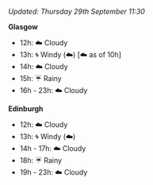*Updated: Thursday 29th September 11:30*

**Glasgow**

* 12h: :cloud: Cloudy
* 13h: :cyclone: Windy (:cloud:) [:cloud: as of 10h]
* 14h: :cloud: Cloudy
* 15h: :umbrella: Rainy
* 16h - 23h: :cloud: Cloudy

**Edinburgh**

* 12h: :cloud: Cloudy
* 13h: :cyclone: Windy (:cloud:)
* 14h - 17h: :cloud: Cloudy
* 18h: :umbrella: Rainy
* 19h - 23h: :cloud: Cloudy
